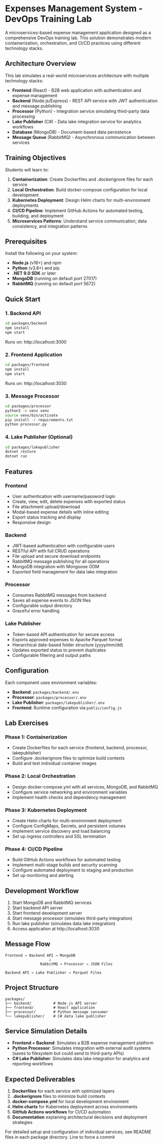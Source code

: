 # Expenses Management System - DevOps Training Lab

A microservices-based expense management application designed as a comprehensive DevOps training lab. This solution demonstrates modern containerization, orchestration, and CI/CD practices using different technology stacks.

## Architecture Overview

This lab simulates a real-world microservices architecture with multiple technology stacks:

- **Frontend** (React) - B2B web application with authentication and expense management
- **Backend** (Node.js/Express) - REST API service with JWT authentication and message publishing
- **Processor** (Python) - Integration service simulating third-party data processing
- **Lake Publisher** (C#) - Data lake integration service for analytics workflows
- **Database** (MongoDB) - Document-based data persistence
- **Message Queue** (RabbitMQ) - Asynchronous communication between services

## Training Objectives

Students will learn to:

1. **Containerization**: Create Dockerfiles and .dockerignore files for each service
2. **Local Orchestration**: Build docker-compose configuration for local development
3. **Kubernetes Deployment**: Design Helm charts for multi-environment deployments
4. **CI/CD Pipeline**: Implement GitHub Actions for automated testing, building, and deployment
5. **Microservices Patterns**: Understand service communication, data consistency, and integration patterns

## Prerequisites

Install the following on your system:

- **Node.js** (v16+) and npm
- **Python** (v3.8+) and pip
- **.NET 9.0 SDK** or later
- **MongoDB** (running on default port 27017)
- **RabbitMQ** (running on default port 5672)

## Quick Start

### 1. Backend API
```bash
cd packages/backend
npm install
npm start
```
Runs on: http://localhost:3000

### 2. Frontend Application
```bash
cd packages/frontend
npm install
npm start
```
Runs on: http://localhost:3030

### 3. Message Processor
```bash
cd packages/processor
python3 -m venv venv
source venv/bin/activate
pip install -r requirements.txt
python processor.py
```

### 4. Lake Publisher (Optional)
```bash
cd packages/lakepublisher
dotnet restore
dotnet run
```

## Features

### Frontend
- User authentication with username/password login
- Create, view, edit, delete expenses with exported status
- File attachment upload/download
- Modal-based expense details with inline editing
- Export status tracking and display
- Responsive design

### Backend
- JWT-based authentication with configurable users
- RESTful API with full CRUD operations
- File upload and secure download endpoints
- RabbitMQ message publishing for all operations
- MongoDB integration with Mongoose ODM
- Exported field management for data lake integration

### Processor
- Consumes RabbitMQ messages from backend
- Saves all expense events to JSON files
- Configurable output directory
- Graceful error handling

### Lake Publisher
- Token-based API authentication for secure access
- Exports approved expenses to Apache Parquet format
- Hierarchical date-based folder structure (yyyy/mm/dd)
- Updates exported status to prevent duplicates
- Configurable filtering and output paths

## Configuration

Each component uses environment variables:

- **Backend**: `packages/backend/.env`
- **Processor**: `packages/processor/.env`
- **Lake Publisher**: `packages/lakepublisher/.env`
- **Frontend**: Runtime configuration via `public/config.js`

## Lab Exercises

### Phase 1: Containerization
- Create Dockerfiles for each service (frontend, backend, processor, lakepublisher)
- Configure .dockerignore files to optimize build contexts
- Build and test individual container images

### Phase 2: Local Orchestration
- Design docker-compose.yml with all services, MongoDB, and RabbitMQ
- Configure service networking and environment variables
- Implement health checks and dependency management

### Phase 3: Kubernetes Deployment
- Create Helm charts for multi-environment deployment
- Configure ConfigMaps, Secrets, and persistent volumes
- Implement service discovery and load balancing
- Set up ingress controllers and SSL termination

### Phase 4: CI/CD Pipeline
- Build GitHub Actions workflows for automated testing
- Implement multi-stage builds and security scanning
- Configure automated deployment to staging and production
- Set up monitoring and alerting

## Development Workflow

1. Start MongoDB and RabbitMQ services
2. Start backend API server
3. Start frontend development server
4. Start message processor (simulates third-party integration)
5. Run lake publisher (simulates data lake integration)
6. Access application at http://localhost:3030

## Message Flow

```
Frontend → Backend API → MongoDB
                    ↓
                RabbitMQ → Processor → JSON Files
                    
Backend API → Lake Publisher → Parquet Files
```

## Project Structure

```
packages/
├── backend/          # Node.js API server
├── frontend/         # React application
├── processor/        # Python message consumer
└── lakepublisher/    # C# data lake publisher
```

## Service Simulation Details

- **Frontend + Backend**: Simulates a B2B expense management platform
- **Python Processor**: Simulates integration with external audit systems (saves to filesystem but could send to third-party APIs)
- **C# Lake Publisher**: Simulates data lake integration for analytics and reporting workflows

## Expected Deliverables

1. **Dockerfiles** for each service with optimized layers
2. **.dockerignore** files to minimize build contexts
3. **docker-compose.yml** for local development environment
4. **Helm charts** for Kubernetes deployment across environments
5. **GitHub Actions workflows** for CI/CD automation
6. **Documentation** explaining architectural decisions and deployment strategies

For detailed setup and configuration of individual services, see README files in each package directory.
Line to force a commit
